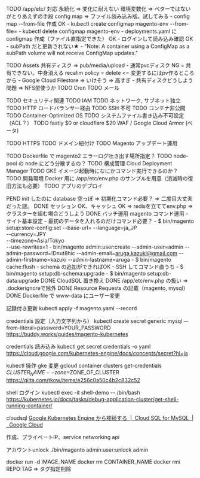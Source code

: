 
TODO /app/etc/ 対応
    永続化 => 変化に耐えない
    環境変数化 => ベターではないがとりあえずの手段
    config map => ファイル読み込み版。試してみる
        - config map --from-file 作成 OK
            - kubectl create configmap magento-env --from-file=
            - kubectl delete configmap magento-env
        - deployments.yaml にconfigmap 作成（ファイル直指定できた） OK
        - ログインして読み込み確認 OK
        - subPath だと更新されない★
            - "Note: A container using a ConfigMap as a subPath volume will not receive ConfigMap updates."

TODO Assets 共有ディスク => pub/media/upload
    - 通常pvcディスク NG = 共有できない。中身消える recalim policy = delete <= 変更するにはpv作るところから
    - Google Cloud Filestore => いけそう => 高すぎ
    - 共有ディスクどうしよう問題 => NFS型使うか
TODO Cron
TODO メール

TODO セキュリティ関連
    TODO IAM
    TODO ネットワーク, サブネット独立
    TODO HTTP ロードバランサー経由
    TODO SSH 不可
    TODO コンテナ非公開
    TODO Container-Optimized OS
    TODO システムファイル書き込み不可設定（ACL？）
    TODO fastly $0 or cloudflare $20 WAF / Google Cloud Armor (ベータ)

TODO HTTPS
TODO ドメイン紐付け
TODO Magento アップデート運用

TODO Dockerfile で magento2 エラーログ吐き出す場所指定？
TODO node-pool の node にどう分散するの？
TODO 構成管理 Cloud Deployment Manager
TODO GKE イメージ起動時になにかコマンド実行できるのか？
TODO 開発環境 Docker 用に /app/etc/env.php のサンプルを用意（消滅時の復旧方法も必要）
TODO アプリのデプロイ

PEND init したのに database 空っぽ => 初期化コマンド必要？ => 二度目大丈夫だった謎。
DONE セッション OK、キャッシュ OK => redisを立ててenv.php => クラスターを組む場合どうしよう
DONE バッチ運用 magento コマンド運用
    - サイト基本設定
        - 最初のデータを入れるのだけコマンド必要？
        - $ bin/magento setup:store-config:set --base-url=
                --language=ja_JP \
                --currency=JPY \
                --timezone=Asia/Tokyo \
                --use-rewrites=1
        - bin/magento admin:user:create --admin-user=admin --admin-password=!Dnut8hic --admin-email=aruga.kazuki@gmail.com --admin-firstname=kazuki --admin-lastname=aruga
        - $ bin/magento cache:flush
    - schema の追加ができればOK
        - SSH してコマンド直うち
        - $ bin/magento setup:db-schema:upgrade
        - $ bin/magento setup:db-data:upgrade
DONE CloudSQL 置き換え
DONE /app/etc/env.php の扱い => .dockerignoreで除外
DONE Resource Requests の記載（magento, mysql）
DONE Dockerfile で www-data にユーザー変更

記録付き更新
kubectl apply -f magento.yaml --record

credentials 設定（入力文字列から）
kubectl create secret generic mysql --from-literal=password=YOUR_PASSWORD
https://buddy.works/guides/magento-kubernetes

credentials 読み込み
kubectl get secret credentials -o yaml
https://cloud.google.com/kubernetes-engine/docs/concepts/secret?hl=ja

kubectl 操作 gke 変更
gcloud container clusters get-credentials $CLUSTER_NAME --zone=$ZONE_OF_CLUSTER
https://qiita.com/tkow/items/e256c0a50c4b2c832c52

shell ログイン
kubectl exec -it shell-demo -- /bin/bash
https://kubernetes.io/docs/tasks/debug-application-cluster/get-shell-running-container/

cloudsql
[Google Kubernetes Engine から接続する  |  Cloud SQL for MySQL  |  Google Cloud](https://cloud.google.com/sql/docs/mysql/connect-kubernetes-engine?hl=ja)

作成、プライベートIP、service networking api

アカウントunlock
./bin/magento admin:user:unlock admin

docker run -d IMAGE_NAME
docker rm CONTAINER_NAME
docker rmi REPO:TAG => タグ指定削除